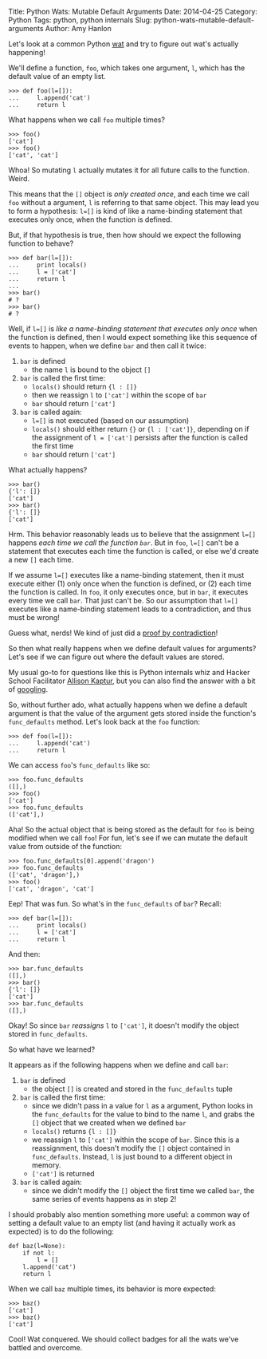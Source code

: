 Title: Python Wats: Mutable Default Arguments
Date: 2014-04-25
Category: Python
Tags: python, python internals
Slug: python-wats-mutable-default-arguments
Author: Amy Hanlon

Let's look at a common Python [wat](https://www.destroyallsoftware.com/talks/wat) and try to figure out wat's actually happening!  

We'll define a function, `foo`, which takes one argument, `l`, which has the default value of an empty list.

    >>> def foo(l=[]):
    ...     l.append('cat')
    ...     return l

What happens when we call `foo` multiple times?

    >>> foo()
    ['cat']
    >>> foo()
    ['cat', 'cat']

Whoa! So mutating `l` actually mutates it for all future calls to the function. Weird.

This means that the `[]` object is *only created once*, and each time we call `foo` without a argument, `l` is referring to that same object. This may lead you to form a hypothesis: `l=[]` is kind of like a name-binding statement that executes only once, when the function is defined. 

But, if that hypothesis is true, then how should we expect the following function to behave?

    >>> def bar(l=[]):
    ...     print locals()
    ...     l = ['cat']
    ...     return l
    ... 
    >>> bar()
    # ?
    >>> bar()
    # ?

Well, if `l=[]` is *like a name-binding statement that executes only once* when the function is defined, then I would expect something like this sequence of events to happen, when we define `bar` and then call it twice:

1. `bar` is defined
    * the name `l` is bound to the object `[]`
2. `bar` is called the first time:
    * `locals()` should return `{l : []}`
    * then we reassign `l` to `['cat']` within the scope of `bar`
    * `bar` should return `['cat']`
3. `bar` is called again:
    * `l=[]` is not executed (based on our assumption)
    * `locals()` should either return `{}` or `{l : ['cat']}`, depending on if the assignment of `l = ['cat']` persists after the function is called the first time
    * `bar` should return `['cat']`

What actually happens?

    >>> bar()
    {'l': []}
    ['cat']
    >>> bar()
    {'l': []}
    ['cat']

Hrm. This behavior reasonably leads us to believe that the assignment `l=[]` happens *each time we call the function `bar`*. But in `foo`, `l=[]` can't be a statement that executes each time the function is called, or else we'd create a new `[]` each time. 

If we assume `l=[]` executes like a name-binding statement, then it must execute either (1) only once when the function is defined, or (2) each time the function is called. In `foo`, it only executes once, but in `bar`, it executes every time we call `bar`. That just can't be. So our assumption that `l=[]` executes like a name-binding statement leads to a contradiction, and thus must be wrong! 

Guess what, nerds! We kind of just did a [proof by contradiction](http://en.wikipedia.org/wiki/Proof_by_contradiction)!

So then what really happens when we define default values for arguments? Let's see if we can figure out where the default values are stored.

My usual go-to for questions like this is Python internals whiz and Hacker School Facilitator [Allison Kaptur](http://akaptur.github.io/), but you can also find the answer with a bit of [googling](https://www.google.com/webhp?sourceid=chrome-instant&ion=1&espv=2&ie=UTF-8#q=python%20mutable%20default%20arguments). 

So, without further ado, what actually happens when we define a default argument is that the value of the argument gets stored inside the function's `func_defaults` method. Let's look back at the `foo` function:

    >>> def foo(l=[]):
    ...     l.append('cat')
    ...     return l

We can access `foo`'s `func_defaults` like so:

    >>> foo.func_defaults
    ([],)
    >>> foo()
    ['cat']
    >>> foo.func_defaults
    (['cat'],)

Aha! So the actual object that is being stored as the default for `foo` is being modified when we call `foo`! For fun, let's see if we can mutate the default value from outside of the function:

    >>> foo.func_defaults[0].append('dragon')
    >>> foo.func_defaults
    (['cat', 'dragon'],)
    >>> foo()
    ['cat', 'dragon', 'cat']

Eep! That was fun. So what's in the `func_defaults` of `bar`? Recall:

    >>> def bar(l=[]):
    ...     print locals()
    ...     l = ['cat']
    ...     return l

And then:

    >>> bar.func_defaults
    ([],)
    >>> bar()
    {'l': []}
    ['cat']
    >>> bar.func_defaults 
    ([],)

Okay! So since `bar` *reassigns* `l` to `['cat']`, it doesn't modify the object stored in `func_defaults`.

So what have we learned?

It appears as if the following happens when we define and call `bar`:

1. `bar` is defined
    * the object `[]` is created and stored in the `func_defaults` tuple
2. `bar` is called the first time:
    * since we didn't pass in a value for `l` as a argument, Python looks in the `func_defaults` for the value to bind to the name `l`, and grabs the `[]` object that we created when we defined `bar`
    * `locals()` returns `{l : []}`
    * we reassign `l` to `['cat']` within the scope of `bar`. Since this is a reassignment, this doesn't modify the `[]` object contained in `func_defaults`. Instead, `l` is just bound to a different object in memory.
    * `['cat']` is returned
3. `bar` is called again:
    * since we didn't modify the `[]` object the first time we called `bar`, the same series of events happens as in step 2!

I should probably also mention something more useful: a common way of setting a default value to an empty list (and having it actually work as expected) is to do the following:

    def baz(l=None):
        if not l:
            l = []
        l.append('cat')
        return l

When we call `baz` multiple times, its behavior is more expected:

    >>> baz()
    ['cat']
    >>> baz()
    ['cat']

Cool! Wat conquered. We should collect badges for all the wats we've battled and overcome.
